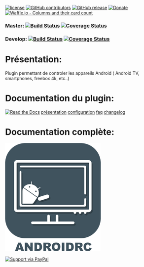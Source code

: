 
[![license](https://img.shields.io/github/license/NextDom/plugin-AndroidRemoteControl.svg)](./LICENSE) [![GitHub contributors](https://img.shields.io/github/contributors/NextDom/plugin-AndroidRemoteControl.svg)](../../graphs/contributors) [![GitHub release](https://img.shields.io/github/release/NextDom/plugin-AndroidRemoteControl.svg)](../../releases) [![Donate](https://img.shields.io/badge/Donate-PayPal-green.svg)](https://www.paypal.me/byackee) [![Waffle.io - Columns and their card count](https://badge.waffle.io/NextDom/plugin-AndroidRemoteControl.svg?columns=all)](https://waffle.io/NextDom/plugin-AndroidRemoteControl)

### Master: [![Build Status](https://travis-ci.org/NextDom/plugin-AndroidRemoteControl.svg?branch=master)](https://travis-ci.org/NextDom/plugin-AndroidRemoteControl)  [![Coverage Status](https://coveralls.io/repos/github/NextDom/plugin-AndroidRemoteControl/badge.svg?branch=master)](https://coveralls.io/github/NextDom/plugin-AndroidRemoteControl?branch=master)

### Develop: [![Build Status](https://travis-ci.org/NextDom/plugin-AndroidRemoteControl.svg?branch=develop)](https://travis-ci.org/NextDom/plugin-AndroidRemoteControl)  [![Coverage Status](https://coveralls.io/repos/github/NextDom/plugin-AndroidRemoteControl/badge.svg?branch=develop)](https://coveralls.io/github/NextDom/plugin-AndroidRemoteControl?branch=develop)

# Présentation:

Plugin permettant de controler les appareils Android ( Android TV, smartphones, freebox 4k, etc..)

# Documentation du plugin:
[![Read the Docs](https://img.shields.io/readthedocs/pip.svg)](docs/fr_FR/presentation.md)
[présentation](docs/fr_FR/presentation.md) [configuration](docs/fr_FR/configuration.md) [faq](docs/fr_FR/faq.md) [changelog](docs/fr_FR/changelog.md)

# Documentation complète:

[![Read the Docs](plugin_info/AndroidRemoteControl_icon.png)](https://NextDom.github.io/plugin-AndroidRemoteControl)


[![Support via PayPal](https://cdn.rawgit.com/twolfson/paypal-github-button/1.0.0/dist/button.svg)](https://www.paypal.me/byackee/)

